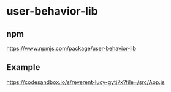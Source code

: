 # user-behavior-lib

## npm
https://www.npmjs.com/package/user-behavior-lib

## Example
https://codesandbox.io/s/reverent-lucy-gytj7x?file=/src/App.js
